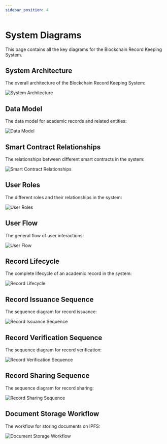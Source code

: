 ```yaml
---
sidebar_position: 4
---
```


# System Diagrams

This page contains all the key diagrams for the Blockchain Record Keeping System.

## System Architecture

The overall architecture of the Blockchain Record Keeping System:

<div class="diagram-container">
  <img src="/img/diagrams/system-architecture.png" alt="System Architecture" />
</div>

## Data Model

The data model for academic records and related entities:

<div class="diagram-container">
  <img src="/img/diagrams/data-model.png" alt="Data Model" />
</div>

## Smart Contract Relationships

The relationships between different smart contracts in the system:

<div class="diagram-container">
  <img src="/img/diagrams/smart-contract-relationships.png" alt="Smart Contract Relationships" />
</div>

## User Roles

The different roles and their relationships in the system:

<div class="diagram-container">
  <img src="/img/diagrams/user-roles-diagram.png" alt="User Roles" />
</div>

## User Flow

The general flow of user interactions:

<div class="diagram-container">
  <img src="/img/diagrams/user-flow-diagram.png" alt="User Flow" />
</div>

## Record Lifecycle

The complete lifecycle of an academic record in the system:

<div class="diagram-container">
  <img src="/img/diagrams/record-lifecycle.png" alt="Record Lifecycle" />
</div>

## Record Issuance Sequence

The sequence diagram for record issuance:

<div class="diagram-container">
  <img src="/img/diagrams/record-issuance-sequence.png" alt="Record Issuance Sequence" />
</div>

## Record Verification Sequence

The sequence diagram for record verification:

<div class="diagram-container">
  <img src="/img/diagrams/record-verification-sequence.png" alt="Record Verification Sequence" />
</div>

## Record Sharing Sequence

The sequence diagram for record sharing:

<div class="diagram-container">
  <img src="/img/diagrams/record-sharing-sequence.png" alt="Record Sharing Sequence" />
</div>

## Document Storage Workflow

The workflow for storing documents on IPFS:

<div class="diagram-container">
  <img src="/img/diagrams/document-storage-workflow.png" alt="Document Storage Workflow" />
</div>
